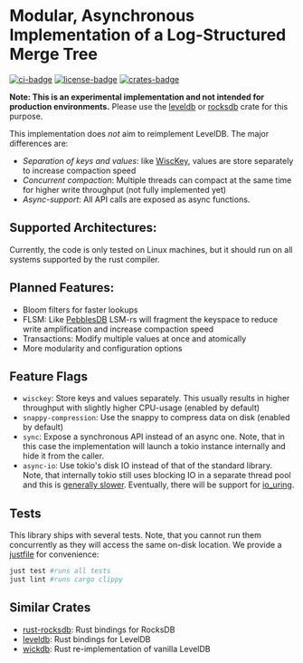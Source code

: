 # Modular, Asynchronous Implementation of a Log-Structured Merge Tree

[![ci-badge](https://github.com/kaimast/lsm-rs/actions/workflows/ci.yml/badge.svg)](https://github.com/kaimast/lsm-rs/actions)
[![license-badge](https://img.shields.io/crates/l/lsm)](https://github.com/kaimast/lsm-rs/blob/main/LICENSE)
[![crates-badge](https://img.shields.io/crates/v/lsm)](https://crates.io/crates/lsm)

**Note: This is an experimental implementation and not intended for production environments.**
 Please use the [leveldb](https://github.com/skade/leveldb) or [rocksdb](https://github.com/rust-rocksdb/rust-rocksdb) crate for this purpose.

This implementation does *not* aim to reimplement LevelDB. The major differences are:
* *Separation of keys and values*: like [WiscKey](https://www.usenix.org/system/files/conference/fast16/fast16-papers-lu.pdf), values are store separately to increase compaction speed
* *Concurrent compaction*: Multiple threads can compact at the same time for higher write throughput (not fully implemented yet)
* *Async-support*: All API calls are exposed as async functions.

## Supported Architectures:
Currently, the code is only tested on Linux machines, but it should run on all systems supported by the rust compiler.

## Planned Features:
* Bloom filters for faster lookups
* FLSM: Like [PebblesDB](https://github.com/utsaslab/pebblesdb) LSM-rs will fragment the keyspace to reduce write amplification and increase compaction speed
* Transactions: Modify multiple values at once and atomically
* More modularity and configuration options

## Feature Flags
* `wisckey`: Store keys and values separately. This usually results in higher throughput with slightly higher CPU-usage (enabled by default)
* `snappy-compression`: Use the snappy to compress data on disk (enabled by default)
* `sync`: Expose a synchronous API instead of an async one. Note, that in this case the implementation will launch a tokio instance internally and hide it from the caller.
* `async-io`: Use tokio's disk IO instead of that of the standard library. Note, that internally tokio still uses blocking IO in a separate thread pool and this is [generally slower](https://github.com/tokio-rs/tokio/issues/3664). Eventually, there will be support for [io_uring](https://github.com/tokio-rs/tokio/issues/2411).

## Tests
This library ships with several tests. Note, that you cannot run them concurrently as they will access the same on-disk location.
We provide a [justfile](https://github.com/casey/just) for convenience:

```sh
just test #runs all tests
just lint #runs cargo clippy
```

## Similar Crates
* [rust-rocksdb](https://github.com/rust-rocksdb/rust-rocksdb): Rust bindings for RocksDB
* [leveldb](https://github.com/skade/leveldb): Rust bindings for LevelDB
* [wickdb](https://github.com/Fullstop000/wickdb): Rust re-implementation of vanilla LevelDB
